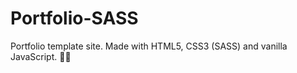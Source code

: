 # Portfolio-SASS

Portfolio template site. Made with HTML5, CSS3 (SASS) and vanilla JavaScript. 👨‍💼 

